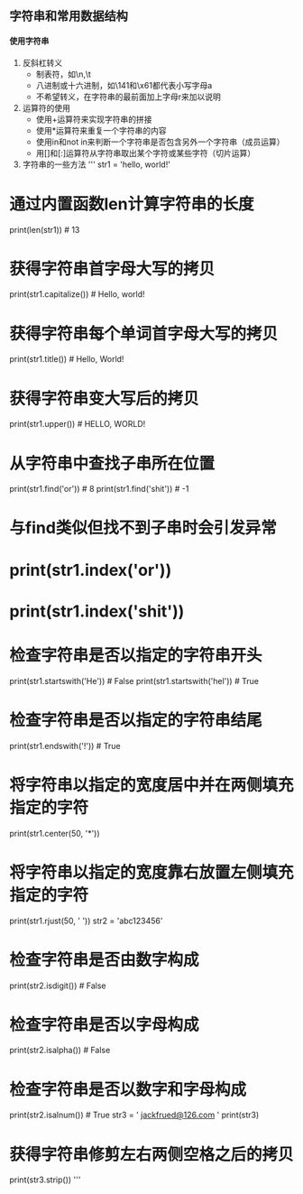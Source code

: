 ## 字符串和常用数据结构
#### 使用字符串
1. 反斜杠转义
   + 制表符，如\n,\t
   + 八进制或十六进制，如\141和\x61都代表小写字母a
   + 不希望转义，在字符串的最前面加上字母r来加以说明
2. 运算符的使用
   + 使用+运算符来实现字符串的拼接
   + 使用*运算符来重复一个字符串的内容
   + 使用in和not in来判断一个字符串是否包含另外一个字符串（成员运算）
   + 用[]和[:]运算符从字符串取出某个字符或某些字符（切片运算）
3. 字符串的一些方法
'''
str1 = 'hello, world!'
# 通过内置函数len计算字符串的长度
print(len(str1)) # 13
# 获得字符串首字母大写的拷贝
print(str1.capitalize()) # Hello, world!
# 获得字符串每个单词首字母大写的拷贝
print(str1.title()) # Hello, World!
# 获得字符串变大写后的拷贝
print(str1.upper()) # HELLO, WORLD!
# 从字符串中查找子串所在位置
print(str1.find('or')) # 8
print(str1.find('shit')) # -1
# 与find类似但找不到子串时会引发异常
# print(str1.index('or'))
# print(str1.index('shit'))
# 检查字符串是否以指定的字符串开头
print(str1.startswith('He')) # False
print(str1.startswith('hel')) # True
# 检查字符串是否以指定的字符串结尾
print(str1.endswith('!')) # True
# 将字符串以指定的宽度居中并在两侧填充指定的字符
print(str1.center(50, '*'))
# 将字符串以指定的宽度靠右放置左侧填充指定的字符
print(str1.rjust(50, ' '))
str2 = 'abc123456'
# 检查字符串是否由数字构成
print(str2.isdigit())  # False
# 检查字符串是否以字母构成
print(str2.isalpha())  # False
# 检查字符串是否以数字和字母构成
print(str2.isalnum())  # True
str3 = '  jackfrued@126.com '
print(str3)
# 获得字符串修剪左右两侧空格之后的拷贝
print(str3.strip())
'''





